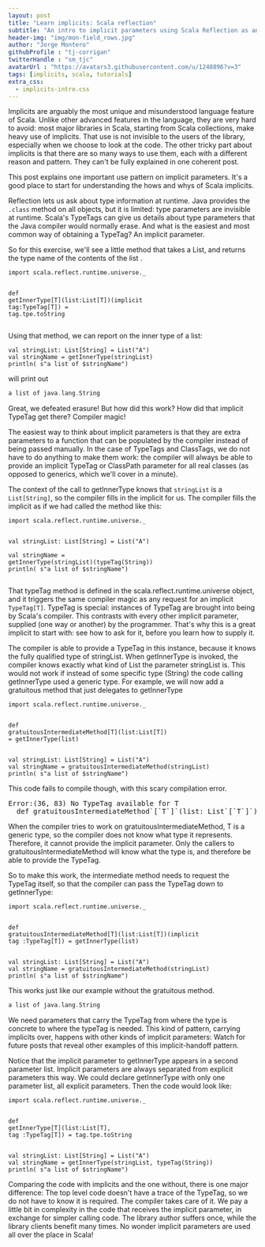 ```yaml
---
layout: post
title: "Learn implicits: Scala reflection"
subtitle: "An intro to implicit parameters using Scala Reflection as an example"
header-img: "img/mon-field_rows.jpg"
author: "Jorge Montero"
githubProfile : "tj-corrigan"
twitterHandle : "sm_tjc"
avatarUrl : "https://avatars3.githubusercontent.com/u/1248896?v=3"
tags: [implicits, scala, tutorials]
extra_css:
  - implicits-intro.css
---
```


Implicits are arguably <span class="banana">the most</span> unique and
misunderstood language feature of Scala.  Unlike other advanced features in the
language, they are very hard to avoid: most major libraries in Scala, starting
from Scala collections, make heavy use of implicits. That use is not invisible
to the users of the library, especially when we choose to look at the code. The
other tricky part about implicits is that there are so many ways to use them,
each with a different reason and pattern.  They can't be fully explained in one
coherent post.

This post explains one important use pattern on implicit parameters. It's a
good place to start for understanding the hows and whys of Scala implicits.

Reflection lets us ask about type information at runtime.  Java provides the
`.class` method on all objects, but it is limited: type parameters are
invisible at runtime.  Scala's TypeTags can give us details about type
parameters that the Java compiler would normally erase.  And what is the
easiest and most common way of obtaining a TypeTag? An implicit parameter.

So for this exercise, we'll see <span class="get-inner-type">a little
method</span> that takes a List, and returns the <span class="type-name">type
name</span> of the <span class="T"> contents of the list</span> .

<div class="highlight"><pre><code class="language-scala" data-lang="scala">import scala.reflect.runtime.universe._

def <span class="get-inner-type">getInnerType[<span class="T">T</span>]</span>(list:List[<span class="T">T</span>])(implicit tag:TypeTag[<span class="T">T</span>]) = tag.<span class="type-name">tpe.toString</span>
</code></pre></div>

Using that method, we can report on the inner type of a list:

<div class="highlight"><pre><code class="language-scala" data-lang="scala">val stringList: List[String] = List("A")
val stringName = <span class="get-inner-type">getInnerType</span>(stringList)
println( s"a list of $stringName")
</code></pre></div>

will print out

```scala
a list of java.lang.String
```

Great, we defeated erasure! But how did this work? How did that
implicit TypeTag get there? Compiler magic!

The easiest way to think about implicit parameters is that they are
extra parameters to a function that can be populated by the compiler
instead of being passed manually. In the case of TypeTags and
ClassTags, we do not have to do anything to make them work: the
compiler will always be able to provide an implicit TypeTag or
ClassPath parameter for all real classes (as opposed to generics,
which we'll cover in a minute).

The context of the call to getInnerType knows that `stringList` is a
`List[String]`, so the compiler fills in the implicit for us.  The
compiler fills the implicit as if we had called the method like this:

<div class="highlight"><pre><code class="language-scala" data-lang="scala">import scala.reflect.runtime.universe._

val stringList: List[String] = List("A")   
val stringName = <span class="get-inner-type">getInnerType</span>(stringList)<span class="T">(typeTag(String))</span>
println( s"a list of $stringName")
</code></pre></div>

That typeTag method is defined in the scala.reflect.runtime.universe
object, and it triggers the same compiler magic as any request for an
implicit `TypeTag[T]`.  TypeTag is special: instances of TypeTag are
brought into being by Scala's compiler. This contrasts with every
other implicit parameter, supplied (one way or another) by the
programmer. That's why this is a great implicit to start with: see how
to ask for it, before you learn how to supply it.

The compiler is able to provide a TypeTag in this instance, because it
knows the fully qualified type of stringList.  When getInnerType is
invoked, the compiler knows exactly what kind of List the parameter
stringList is.  This would not work if instead of some specific type
(String) the code calling <span
class="get-inner-type">getInnerType</span> used a <span
class="T">generic type</span>.  For example, we will now add a <span
class="grm">gratuitous method</span> that just delegates to <span
class="get-inner-type">getInnerType</span>

<div class="highlight"><pre><code class="language-scala" data-lang="scala">import scala.reflect.runtime.universe._

def <span class="grm">gratuitousIntermediateMethod</span>[<span class="T">T</span>](list:List[<span class="T">T</span>]) = <span class="get-inner-type">getInnerType</span>(list)
</code></pre></div>

<div class="highlight"><pre><code class="language-scala" data-lang="scala">val stringList: List[String] = List("A") 
val stringName = <span class="grm">gratuitousIntermediateMethod</span>(stringList)
println( s"a list of $stringName")
</code></pre></div>

This code fails to compile though, with this scary compilation error.

<div class="highlight"><pre>Error:(36, 83) No TypeTag available for T
  def gratuitousIntermediateMethod`[`T`]`(list: List`[`T`]`) = getInnerType(list)
</pre></div>

When the compiler tries to work on gratuitousIntermediateMethod, <span
class="T">T</span> is a generic type, so the compiler does not know
what type it represents.  Therefore, it cannot provide the implicit
parameter.  Only the callers to gratuitousIntermediateMethod will know
what the type is, and therefore be able to provide the TypeTag.

So to make this work, the intermediate method needs to request the
TypeTag itself, so that the compiler can pass the TypeTag down to
getInnerType:

<div class="highlight"><pre><code class="language-scala" data-lang="scala">import scala.reflect.runtime.universe._

def <span class="grm">gratuitousIntermediateMethod</span>[<span class="T">T</span>](list:List[<span class="T">T</span>])(implicit tag :TypeTag[<span class="T">T</span>]) =
   getInnerType(list)
</code></pre></div>

<div class="highlight"><pre><code class="language-scala" data-lang="scala">val stringList: List[String] = List("A") 
val stringName = <span class="grm">gratuitousIntermediateMethod</span>(stringList)
println( s"a list of $stringName")
</code></pre></div>

This works just like our example without the gratuitous method.

```scala
a list of java.lang.String
```

We need parameters that carry the TypeTag from where the type is
concrete to where the typeTag is needed.  This kind of pattern,
carrying implicits over, happens with other kinds of implicit
parameters: Watch for future posts that reveal other examples of this
implicit-handoff pattern.

Notice that the implicit parameter to getInnerType appears in a second
parameter list.  Implicit parameters are always separated from
explicit parameters this way. We could declare getInnerType with only
one parameter list, all explicit parameters. Then the code would look
like:

<div class="highlight"><pre><code class="language-scala" data-lang="scala">import scala.reflect.runtime.universe._

def getInnerType[<span class="T">T</span>](list:List[<span class="T">T</span>], tag :TypeTag[<span class="T">T</span>]) = tag.tpe.toString
</code></pre></div>

<div class="highlight"><pre><code class="language-scala" data-lang="scala">val stringList: List[String] = List("A")
val stringName = getInnerType(stringList, typeTag(String))
println( s"a list of $stringName")
</code></pre></div>

Comparing the code with implicits and the one without, there is one
major difference: The top level code doesn't have a trace of the
TypeTag, so we do not have to know it is required. The compiler takes
care of it. We pay a little bit in complexity in the code that
receives the implicit parameter, in exchange for simpler calling code.
The library author suffers once, while the library clients benefit
many times.  No wonder implicit parameters are used all over the place
in Scala!
